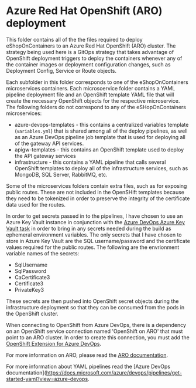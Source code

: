 # Azure Red Hat OpenShift (ARO) deployment

This folder contains all of the the files required to deploy eShopOnContainers to an Azure Red Hat OpenShift (ARO) cluster.  The strategy being used here is a GitOps strategy that takes advantage of OpenShift deployment triggers to deploy the containers whenever any of the container images or deployment configuration changes, such as Deployment Config, Service or Route objects.

Each subfolder in this folder corresponds to one of the eShopOnContainers microservices containers.  Each microsoervice folder contains a YAML pipeline deployment file and an OpenShift template YAML file that will create the necessary OpenShift objects for the respective microservice.  The following folders do not correspond to any of the eSHopOnContainers microservices:

- azure-devops-templates - this contains a centralized variables template (`variables.yml`) that is shared among all of the deploy pipelines, as well as an Azure DevOps pipeline job template that is used for deploying all of the gateway API services.
- apigw-templates - this contains an OpenShift template used to deploy the API gateway services
- infrastructure - this contains a YAML pipeline that calls several OpenShift templates to deploy all of the infrastructure services, such as MongoDB, SQL Server, RabbitMQ, etc.

Some of the microservices folders contain extra files, such as for exposing public routes.  These are not included in the OpenSHift templates because they need to be tokenized in order to preserve the integrity of the certificate data used for the routes.

In order to get secrets passed in to the pipelines, I have chosen to use an Azure Key Vault instance in conjunction with the [Azure DevOps Azure Key Vault task](https://docs.microsoft.com/en-us/azure/devops/pipelines/tasks/deploy/azure-key-vault?view=azure-devops) in order to bring in any secrets needed during the build as ephemeral environment variables.  The only secrets that I have chosen to store in Azure Key Vault are the SQL username/password and the certificate values required for the public routes.  The following are the envrionment variable names of the secrets:

- SqlUsername
- SqlPassword
- CaCertificate3
- Certificate3
- PrivateKey3

These secrets are then pushed into OpenShift secret objects during the infrastructure deployment so that they can be consumed from the pods in the OpenShift cluster.

When connecting to OpenShift from Azure DevOps, there is a dependency on an OpenShift service connection named 'OpenShift on ARO' that must point to an ARO cluster.  In order to create this connection, you must add the [OpenShift Extension for Azure DevOps](https://marketplace.visualstudio.com/items?itemName=redhat.openshift-vsts).

For more information on ARO, please read the [ARO documentation](https://docs.openshift.com/aro/welcome/index.html).

For more information about YAML pipelines read the [Azure DevOps documentation](https://docs.microsoft.com/azure/devops/pipelines/get-started-yaml?view=azure-devops.